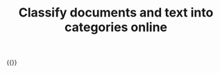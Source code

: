 ﻿---
title: "Classify documents and text into categories online"
articleTitle: "Classify documents and text into categories"
linktitle: "Document Classification"
type: docs
url: /classification/
description: "Classify documents and text into categories programmatically via Cloud API."
weight: 10
---

{{<list-children-pages>}}
